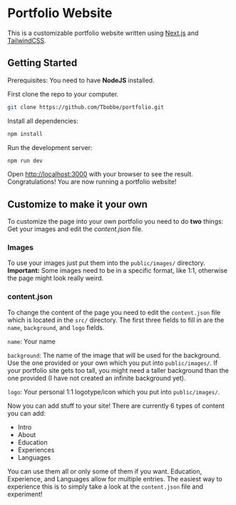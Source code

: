 # Portfolio Website

This is a customizable portfolio website written using [Next.js](https://nextjs.org/) and [TailwindCSS](https://tailwindcss.com/).

## Getting Started
Prerequisites: You need to have **NodeJS** installed.

First clone the repo to your computer.
```bash
git clone https://github.com/Tbobbe/portfolio.git
```

Install all dependencies:
```bash
npm install
```

Run the development server:

```bash
npm run dev
```

Open [http://localhost:3000](http://localhost:3000) with your browser to see the result. Congratulations! You are now running a portfolio website!

## Customize to make it your own
To customize the page into your own portfolio you need to do **two** things: Get your images and edit the *content.json* file.

### Images
To use your images just put them into the `public/images/` directory. 
**Important:** Some images need to be in a specific format, like 1:1, otherwise the page might look really weird.

### content.json
To change the content of the page you need to edit the `content.json` file which is located in the `src/` directory. The first three fields to fill in are the `name`, `background`, and `logo` fields.

`name`: Your name

`background`: The name of the image that will be used for the background. Use the one provided or your own which you put into `public/images/`. If your portfolio site gets too tall, you might need a taller background than the one provided (I have not created an infinite background yet).

`logo`: Your personal 1:1 logotype/icon which you put into `public/images/`.

Now you can add stuff to your site! There are currently 6 types of content you can add:
- Intro
- About
- Education
- Experiences
- Languages

You can use them all or only some of them if you want. Education, Experience, and Languages allow for multiple entries.
The easiest way to experience this is to simply take a look at the `content.json` file and experiment!
